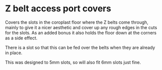 # Z belt access port covers

Covers the slots in the coroplast floor where the Z belts come through, mainly to give it a nicer aesthetic and cover up any rough edges in the cuts for the slots.  As an added bonus it also holds the floor down at the corners as a side effect.

There is a slot so that this can be fed over the belts when they are already in place.

This was designed to 5mm slots, so will also fit 6mm slots just fine.
